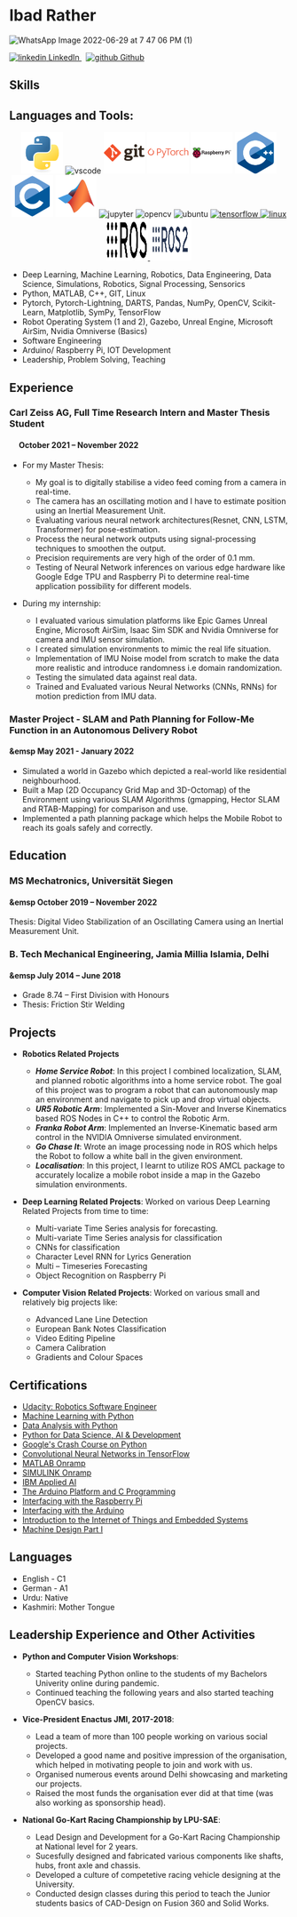 # Ibad Rather

![WhatsApp Image 2022-06-29 at 7 47 06 PM (1)](https://user-images.githubusercontent.com/35704690/176516288-5b11d717-585b-4dee-a9b3-b92772424253.png)

<p>
  <a href="https://www.linkedin.com/in/ibad-rather/" rel="nofollow noreferrer">
    <img src="https://i.stack.imgur.com/gVE0j.png" alt="linkedin"> LinkedIn
  </a> &nbsp; 
  <a href="https://github.com/ibadrather" rel="nofollow noreferrer">
    <img src="https://i.stack.imgur.com/tskMh.png" alt="github"> Github
  </a>
</p>

## **Skills**
<h2 align="left">Languages and Tools:</h2>
<p align="center">
  
  <img src="https://raw.githubusercontent.com/devicons/devicon/master/icons/python/python-original.svg" alt="python" width="75" height="75"/>
  <img src="https://github.com/ibadrather/devicon/blob/master/icons/vscode/vscode-original.svg" alt="vscode" width="75" height="75"/>
  <img src="https://github.com/devicons/devicon/blob/master/icons/git/git-original-wordmark.svg" alt="Git" width="75" height="75"/>
  <img src="https://github.com/devicons/devicon/blob/master/icons/pytorch/pytorch-plain-wordmark.svg" alt="PyTorch" width="75" height="75"/> 
  <img src="https://github.com/devicons/devicon/blob/master/icons/raspberrypi/raspberrypi-original-wordmark.svg" alt="Raspberry Pi" width="75" height="75"/>
  <img src="https://github.com/devicons/devicon/blob/master/icons/cplusplus/cplusplus-original.svg" alt="C++" width="75" height="75"/> 
  <img src="https://github.com/devicons/devicon/blob/master/icons/c/c-original.svg" alt="C" width="75" height="75"/>
  <img src="https://github.com/devicons/devicon/blob/master/icons/matlab/matlab-original.svg" alt="MATLAB" width="75" height="75"/>
  <img src="https://github.com/ibadrather/devicon/blob/master/icons/jupyter/jupyter-original.svg" alt="jupyter" width="75" height="75"/> 
  <img src="https://github.com/ibadrather/devicon/blob/master/icons/opencv/opencv-original-wordmark.svg" alt="opencv" width="75" height="75"/>
  <img src="https://github.com/ibadrather/devicon/blob/master/icons/ubuntu/ubuntu-plain.svg" alt="ubuntu" width="75" height="75"/> 
  <a href="https://www.tensorflow.org/" target="_blank">  <img src="https://github.com/ibadrather/devicon/blob/master/icons/tensorflow/tensorflow-original-wordmark.svg" alt="tensorflow" width="75" height="75"/>  </a> 
  <a href="https://www.linux.org/" target="_blank">  <img src="https://github.com/ibadrather/devicon/blob/master/icons/linux/linux-plain.svg" alt="linux" width="75" height="75"/>  </a> 
  <a href="https://www.ros.org/" target="_blank"> <img src="https://github.com/ibadrather/devicon/blob/master/icons/ros/ros-black-wordmark.svg" alt="ros" width="75" height="75"/> </a> 
  <a href="https://docs.ros.org/en/foxy/index.html" target="_blank">  <img src="https://github.com/ibadrather/devicon/blob/master/icons/ros2/ros2-original-wordmark.svg" alt="ros2" width="75" height="75"/>  </a> 

</p>

- Deep Learning, Machine Learning, Robotics, Data Engineering, Data Science, Simulations, Robotics, Signal Processing, Sensorics
- Python, MATLAB, C++, GIT, Linux
- Pytorch, Pytorch-Lightning, DARTS, Pandas, NumPy, OpenCV, Scikit-Learn, Matplotlib, SymPy, TensorFlow
- Robot Operating System (1 and 2), Gazebo, Unreal Engine, Microsoft AirSim, Nvidia Omniverse (Basics)
- Software Engineering
- Arduino/ Raspberry Pi, IOT Development
- Leadership, Problem Solving, Teaching

## **Experience**
### Carl Zeiss AG, Full Time Research Intern and Master Thesis Student
#### &emsp; October 2021 – November 2022
- For my Master Thesis:
  - My goal is to digitally stabilise a video feed coming from a camera in real-time.
  - The camera has an oscillating motion and I have to estimate position using an Inertial Measurement Unit.
  - Evaluating various neural network architectures(Resnet, CNN, LSTM, Transformer) for pose-estimation.
  - Process the neural network outputs using signal-processing techniques to smoothen the output.
  - Precision requirements are very high of the order of 0.1 mm.
  - Testing of Neural Network inferences on various edge hardware like Google Edge TPU and Raspberry Pi to determine real-time application possibility for different models.

- During my internship:
  - I evaluated various simulation platforms like Epic Games Unreal Engine, Microsoft AirSim, Isaac Sim SDK and Nvidia Omniverse for camera and IMU sensor simulation.
  - I created simulation environments to mimic the real life situation.
  - Implementation of IMU Noise model from scratch to make the data more realistic and introduce randomness i.e domain randomization.
  - Testing the simulated data against real data. 
  - Trained and Evaluated various Neural Networks (CNNs, RNNs) for motion prediction from IMU data.

### Master Project - SLAM and Path Planning for Follow-Me Function in an Autonomous Delivery Robot
#### &emsp May 2021 - January 2022

- Simulated a world in Gazebo which depicted a real-world like residential neighbourhood.
- Built a Map (2D Occupancy Grid Map and 3D-Octomap) of the Environment using various SLAM Algorithms (gmapping, Hector SLAM and RTAB-Mapping) for comparison and use.
- Implemented a path planning package which helps the Mobile Robot to reach its goals safely and correctly.


## **Education**
### MS Mechatronics, Universität Siegen
#### &emsp October 2019 – November 2022
Thesis:	Digital Video Stabilization of an Oscillating Camera using an Inertial Measurement Unit.

### B. Tech Mechanical Engineering, Jamia Millia Islamia, Delhi
#### &emsp July 2014 – June 2018	
- Grade	8.74 – First Division with Honours
- Thesis:	Friction Stir Welding

## **Projects**
- **Robotics Related Projects**
  - **_Home Service Robot_**: In this project I combined localization, SLAM, and planned robotic algorithms into a home service robot. The goal of this project was to program a robot that can autonomously map an environment and navigate to pick up and drop virtual objects.
  - **_UR5 Robotic Arm_**: Implemented a Sin-Mover and Inverse Kinematics based ROS Nodes in C++ to control the Robotic Arm.
  - **_Franka Robot Arm_**: Implemented an Inverse-Kinematic based arm control in the NVIDIA Omniverse simulated environment.
  - **_Go Chase It_**: Wrote an image processing node in ROS which helps the Robot to follow a white ball in the given environment. 
  - **_Localisation_**: In this project, I learnt to utilize ROS AMCL package to accurately localize a mobile robot inside a map in the 
Gazebo simulation environments. 

- **Deep Learning Related Projects**: Worked on various Deep Learning Related Projects from time to time:
  - Multi-variate Time Series analysis for forecasting.
  - Multi-variate Time Series analysis for classification
  - CNNs for classification
  - Character Level RNN for Lyrics Generation
  - Multi – Timeseries Forecasting
  - Object Recognition on Raspberry Pi

- **Computer Vision Related Projects**: Worked on various small and relatively big projects like:
  - Advanced Lane Line Detection
  - European Bank Notes Classification
  - Video Editing Pipeline
  - Camera Calibration
  - Gradients and Colour Spaces

## **Certifications**
- [Udacity: Robotics Software Engineer](https://graduation.udacity.com/confirm/PPG5APCA "Certificate Link")
- [Machine Learning with Python](https://www.coursera.org/account/accomplishments/verify/8TSW2YPUQV8X "Certificate Link")
- [Data Analysis with Python](https://www.coursera.org/account/accomplishments/verify/PLY2B58BS8YU "Certificate Link")
- [Python for Data Science, AI & Development](https://www.coursera.org/account/accomplishments/verify/XG2GC3XVKFJX "Certificate Link")
- [Google's Crash Course on Python](https://www.coursera.org/account/accomplishments/certificate/6YV5W6LBPULU "Certificate Link")
- [Convolutional Neural Networks in TensorFlow](https://www.coursera.org/account/accomplishments/certificate/JDRHSR3TZCSJ "Certificate Link")
- [MATLAB Onramp](https://matlabacademy.mathworks.com/progress/share/certificate.html?id=a0f54e60-3985-467b-ab87-f57e994b350f "Certificate Link")
- [SIMULINK Onramp](https://matlabacademy.mathworks.com/progress/share/certificate.html?id=c691ec1a-bc8b-4fc6-932e-3f4440b220b5 "Certificate Link")
- [IBM Applied AI](https://www.coursera.org/account/accomplishments/professional-cert/58JFH8ZPV38M "Certificate Link")
- [The Arduino Platform and C Programming](https://www.coursera.org/account/accomplishments/certificate/8ZX943MAX4MT "Certificate Link")
- [Interfacing with the Raspberry Pi](https://www.coursera.org/account/accomplishments/certificate/MFU9PEP3NZ8B "Certificate Link")
- [Interfacing with the Arduino](https://www.coursera.org/account/accomplishments/certificate/DWXNDWY24AL5 "Certificate Link")
- [Introduction to the Internet of Things and Embedded Systems](https://www.coursera.org/account/accomplishments/certificate/KLZRW2N6K9BE "Certificate Link")
- [Machine Design Part I](https://www.coursera.org/account/accomplishments/verify/7F5EDRXWXN2N "Certificate Link")

## Languages
- English - C1
- German - A1
- Urdu: Native
- Kashmiri: Mother Tongue

## Leadership Experience and Other Activities

- **Python and Computer Vision Workshops**:
  - Started teaching Python online to the students of my Bachelors Univerity online during pandemic.
  - Continued teaching the following years and also started teaching OpenCV basics.

- **Vice-President Enactus JMI, 2017-2018**: 
  - Lead a team of more than 100 people working on various social projects.
  - Developed a good name and positive impression of the organisation, which helped in motivating people to join and work with us.
  - Organised numerous events around Delhi showcasing and marketing our projects.
  - Raised the most funds the organisation ever did at that time (was also working as sponsorship head).

- **National Go-Kart Racing Championship by LPU-SAE**:
  - Lead Design and Development for a Go-Kart Racing Championship at National level for 2 years.
  - Sucesfully designed and fabricated various components like shafts, hubs, front axle and chassis.
  - Developed a culture of competetive racing vehicle designing at the University.
  - Conducted design classes during this period to teach the Junior students basics of CAD-Design on Fusion 360 and Solid Works.
 
